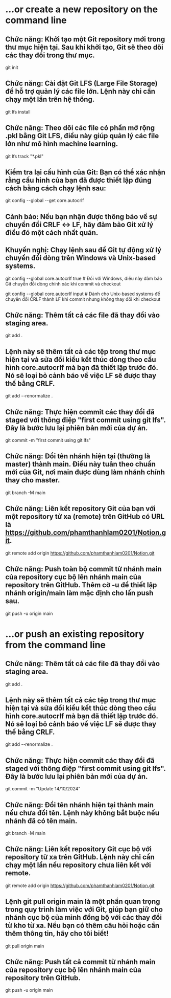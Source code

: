 # …or create a new repository on the command line

## Chức năng: Khởi tạo một Git repository mới trong thư mục hiện tại. Sau khi khởi tạo, Git sẽ theo dõi các thay đổi trong thư mục.
git init

## Chức năng: Cài đặt Git LFS (Large File Storage) để hỗ trợ quản lý các file lớn. Lệnh này chỉ cần chạy một lần trên hệ thống.
git lfs install

## Chức năng: Theo dõi các file có phần mở rộng .pkl bằng Git LFS, điều này giúp quản lý các file lớn như mô hình machine learning.
git lfs track "*.pkl"

## Kiểm tra lại cấu hình của Git: Bạn có thể xác nhận rằng cấu hình của bạn đã được thiết lập đúng cách bằng cách chạy lệnh sau:
git config --global --get core.autocrlf

## Cảnh báo: Nếu bạn nhận được thông báo về sự chuyển đổi CRLF ↔ LF, hãy đảm bảo Git xử lý điều đó một cách nhất quán.
## Khuyến nghị: Chạy lệnh sau để Git tự động xử lý chuyển đổi dòng trên Windows và Unix-based systems.
git config --global core.autocrlf true  # Đối với Windows, điều này đảm bảo Git chuyển đổi dòng chính xác khi commit và checkout

git config --global core.autocrlf input # Dành cho Unix-based systems để chuyển đổi CRLF thành LF khi commit nhưng không thay đổi khi checkout

## Chức năng: Thêm tất cả các file đã thay đổi vào staging area.
git add .

## Lệnh này sẽ thêm tất cả các tệp trong thư mục hiện tại và sửa đổi kiểu kết thúc dòng theo cấu hình core.autocrlf mà bạn đã thiết lập trước đó. Nó sẽ loại bỏ cảnh báo về việc LF sẽ được thay thế bằng CRLF.
git add --renormalize .

## Chức năng: Thực hiện commit các thay đổi đã staged với thông điệp "first commit using git lfs". Đây là bước lưu lại phiên bản mới của dự án.
git commit -m "first commit using git lfs"

## Chức năng: Đổi tên nhánh hiện tại (thường là master) thành main. Điều này tuân theo chuẩn mới của Git, nơi main được dùng làm nhánh chính thay cho master.
git branch -M main

## Chức năng: Liên kết repository Git của bạn với một repository từ xa (remote) trên GitHub có URL là https://github.com/phamthanhlam0201/Notion.git.
git remote add origin https://github.com/phamthanhlam0201/Notion.git

## Chức năng: Push toàn bộ commit từ nhánh main của repository cục bộ lên nhánh main của repository trên GitHub. Thêm cờ -u để thiết lập nhánh origin/main làm mặc định cho lần push sau.
git push -u origin main


# …or push an existing repository from the command line

## Chức năng: Thêm tất cả các file đã thay đổi vào staging area.
git add .

## Lệnh này sẽ thêm tất cả các tệp trong thư mục hiện tại và sửa đổi kiểu kết thúc dòng theo cấu hình core.autocrlf mà bạn đã thiết lập trước đó. Nó sẽ loại bỏ cảnh báo về việc LF sẽ được thay thế bằng CRLF.
git add --renormalize .

## Chức năng: Thực hiện commit các thay đổi đã staged với thông điệp "first commit using git lfs". Đây là bước lưu lại phiên bản mới của dự án.
git commit -m "Update 14/10/2024"

## Chức năng: Đổi tên nhánh hiện tại thành main nếu chưa đổi tên. Lệnh này không bắt buộc nếu nhánh đã có tên main.
git branch -M main

## Chức năng: Liên kết repository Git cục bộ với repository từ xa trên GitHub. Lệnh này chỉ cần chạy một lần nếu repository chưa liên kết với remote.
git remote add origin https://github.com/phamthanhlam0201/Notion.git

## Lệnh git pull origin main là một phần quan trọng trong quy trình làm việc với Git, giúp bạn giữ cho nhánh cục bộ của mình đồng bộ với các thay đổi từ kho từ xa. Nếu bạn có thêm câu hỏi hoặc cần thêm thông tin, hãy cho tôi biết!
git pull origin main

## Chức năng: Push tất cả commit từ nhánh main của repository cục bộ lên nhánh main của repository trên GitHub.
git push -u origin main
